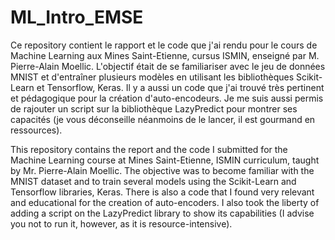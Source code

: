 # ML_Intro_EMSE

Ce repository contient le rapport et le code que j'ai rendu pour le cours de Machine Learning aux Mines Saint-Etienne, cursus ISMIN, enseigné par M. Pierre-Alain Moellic. L'objectif était de se familiariser avec le jeu de données MNIST et d'entraîner plusieurs modèles en utilisant les bibliothèques Scikit-Learn et Tensorflow, Keras.
Il y a aussi un code que j'ai trouvé très pertinent et pédagogique pour la création d'auto-encodeurs.
Je me suis aussi permis de rajouter un script sur la bibliothèque LazyPredict pour montrer ses capacités (je vous déconseille néanmoins de le lancer, il est gourmand en ressources).

This repository contains the report and the code I submitted for the Machine Learning course at Mines Saint-Etienne, ISMIN curriculum, taught by Mr. Pierre-Alain Moellic. The objective was to become familiar with the MNIST dataset and to train several models using the Scikit-Learn and Tensorflow libraries, Keras.
There is also a code that I found very relevant and educational for the creation of auto-encoders.
I also took the liberty of adding a script on the LazyPredict library to show its capabilities (I advise you not to run it, however, as it is resource-intensive).
